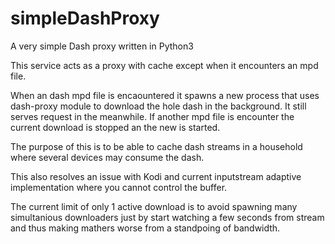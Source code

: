 # simpleDashProxy

A very simple Dash proxy written in Python3

This service acts as a proxy with cache except when it encounters an mpd file.

When an dash mpd file is encaountered it spawns a new process that uses dash-proxy module to download the hole dash in the background.
It still serves request in the meanwhile.
If another mpd file is encounter the current download is stopped an the new is started.

The purpose of this is to be able to cache dash streams in a household where several devices may consume the dash.

This also resolves an issue with Kodi and current inputstream adaptive implementation where you cannot control the buffer.

The current limit of only 1 active download is to avoid spawning many simultanious downloaders just by start watching a few seconds from stream and thus making mathers worse from a standpoing of bandwidth.
